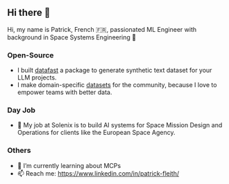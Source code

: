 ## Hi there 👋

Hi, my name is Patrick, French 🇫🇷, passionated ML Engineer with background in Space Systems Engineering 🚀

### Open-Source

- I built [datafast](https://patrickfleith.github.io/datafast/) a package to generate synthetic text dataset for your LLM projects.
- I make domain-specific [datasets](https://www.kaggle.com/patrickfleith/datasets) for the community, because I love to empower teams with better data.

### Day Job

- 💼 My job at Solenix is to build AI systems for Space Mission Design and Operations for clients like the European Space Agency.

### Others

- 🌱 I’m currently learning about MCPs
- 📫 Reach me: https://www.linkedin.com/in/patrick-fleith/

<!--
**patrickfleith/patrickfleith** is a ✨ _special_ ✨ repository because its `README.md` (this file) appears on your GitHub profile.
- 
-->
